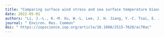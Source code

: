 ```yaml
---
title: "Comparing surface wind stress and sea surface temperature biases over the tropical and subtropical oceans in subsets of CMIP6 models categorized by frozen hydrometeors-radiation interactions"
date: 2022-05-01
authors: "Li, J.-L., K.-M. Xu, W.-L. Lee, J. H. Jiang, Y.-C. Tsai, E. J. Fetzer, G. Stephens, Y.-H. Wang, and J.-Y. Yu"
journal: " Environ. Res. Commun"
doi: " https://iopscience.iop.org/article/10.1088/2515-7620/ac70ac"
---
```

